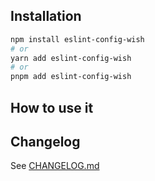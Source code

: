 ## Installation

```bash
npm install eslint-config-wish
# or
yarn add eslint-config-wish
# or
pnpm add eslint-config-wish
```

## How to use it

## Changelog

See [CHANGELOG.md](./CHANGELOG.md)
